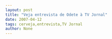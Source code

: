 ```yaml
---
layout: post
title: "Veja entrevista de Odete à TV Jornal"
date: 2007-04-12
tags: cerveja,entrevista,TV Jornal
author: None
---
```

&nbsp; 